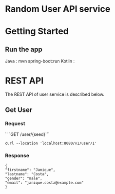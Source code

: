 # Random User API service 

# Getting Started
## Run the app

Java : mvn spring-boot:run
Kotlin : 

# REST API

The REST API of user service is described below.

## Get User

### Request
``
`GET /user/{seed}```

    curl --location 'localhost:8080/v1/user/1'

### Response

    {
    "firstname": "Janique",
    "lastname": "Costa",
    "gender": "male",
    "email": "janique.costa@example.com"
    }
